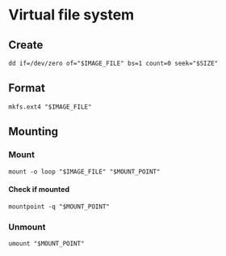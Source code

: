# Virtual file system
## Create
```shell
dd if=/dev/zero of="$IMAGE_FILE" bs=1 count=0 seek="$SIZE"
```

## Format
```shell
mkfs.ext4 "$IMAGE_FILE"
```

## Mounting
### Mount
```shell
mount -o loop "$IMAGE_FILE" "$MOUNT_POINT"
```

#### Check if mounted
```shell
mountpoint -q "$MOUNT_POINT"
```

### Unmount
```shell
umount "$MOUNT_POINT"
```